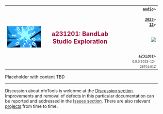 <!-- a231201.md 0.0.0               UTF-8                          2023-12-28
     ----1----|----2----|----3----|----4----|----5----|----6----|----7----|--*

                    a231201: BANDLAB STUDIO EXPLORATION
     -->

<table border="0" width="100%">
  <tr>
    <td width="25%" align="left" height="6">
       <img src="../../../images/nfoWorks-2014-06-02-1702-LogoSmall.png" />
       </td>
    <td width="48%" height="6"><p align="center"><font color="#990033"><strong>
	<big><big>a231201: BandLab Studio Exploration</big>
    </big></strong></font></p>
       </td>
    <td width="27%" height="6" valign="middle" align="right">
      <b><code><a href="../../" target="top">audio</a>&gt;<br />
	  <a href="../" target="_top">2023</a>&gt;
      <a href="./" target="_top">12</a>&gt;
      </code></b>
      <br /><br />
      <a href="https://clustrmaps.com/site/1bw9w" title="Visit tracker">
            <img src="//www.clustrmaps.com/map_v2.png?d=3-2eQV4fOuelVHp_YtztZ0hl9Uj4ei9zLKw_nRgCgyM&cl=ffffff" />
      </a>
      <br /><br />
      <b><code>
         <a href="a231201.html" target="_top">a231201</a>&gt;</code></b>
      <br />
      <small><small>
        0.0.0 2023-12-28T01:01Z<!-- MAINTAIN THIS MANUALLY -->
      </small></small>
      </td>
  </tr>
</table>

Placeholder with content TBD

----

Discussion about nfoTools is welcome at the
[Discussion section](https://github.com/orcmid/nfoTools/discussions).
Improvements and removal of defects in this particular documentation can be
reported and addressed in the
[Issues section](https://github.com/orcmid/nfoTools/issues).  There are also
relevant [projects](https://github.com/orcmid/nfoTools/projects?type=classic)
from time to time.

<!-- ----1----|----2----|----3----|----4----|----5----|----6----|----7----|--*

     0.0.0  2023-12-28T01:01Z Placeholder with boilerplate from a231200.md


                 *** end of docs/audio/2023/12/a231201.md ***
     -->
